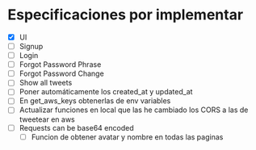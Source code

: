 # Especificaciones por implementar
- [x] UI
- [ ] Signup
- [ ] Login
- [ ] Forgot Password Phrase
- [ ] Forgot Password Change
- [ ] Show all tweets
- [ ] Poner automáticamente los created_at y updated_at
- [ ] En get_aws_keys obtenerlas de env variables
- [ ] Actualizar funciones en local que las he cambiado los CORS a las de tweetear en aws
- [ ] Requests can be base64 encoded
  - [ ] Funcion de obtener avatar y nombre en todas las paginas
